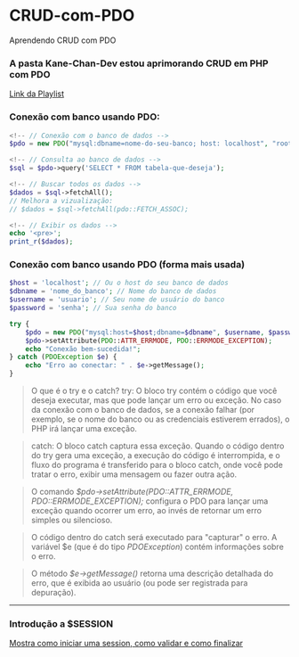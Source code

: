 # CRUD-com-PDO
 Aprendendo CRUD com PDO

### A pasta Kane-Chan-Dev estou aprimorando CRUD em PHP com PDO
[Link da Playlist](https://www.youtube.com/watch?v=R19QXNzY504&list=PLXbKgo5jPQE-hiDPpimuEU_VmrXfnvD65)

### Conexão com banco usando PDO:
~~~php
<!-- // Conexão com o banco de dados -->
$pdo = new PDO("mysql:dbname=nome-do-seu-banco; host: localhost", "root", "");

<!-- // Consulta ao banco de dados -->
$sql = $pdo->query('SELECT * FROM tabela-que-deseja');

<!-- // Buscar todos os dados -->
$dados = $sql->fetchAll();
// Melhora a vizualização:
// $dados = $sql->fetchAll(pdo::FETCH_ASSOC);

<!-- // Exibir os dados -->
echo '<pre>';
print_r($dados);
~~~

### Conexão com banco usando PDO (forma mais usada)
~~~php
$host = 'localhost'; // Ou o host do seu banco de dados
$dbname = 'nome_do_banco'; // Nome do banco de dados
$username = 'usuario'; // Seu nome de usuário do banco
$password = 'senha'; // Sua senha do banco

try {
    $pdo = new PDO("mysql:host=$host;dbname=$dbname", $username, $password);
    $pdo->setAttribute(PDO::ATTR_ERRMODE, PDO::ERRMODE_EXCEPTION);
    echo "Conexão bem-sucedida!";
} catch (PDOException $e) {
    echo "Erro ao conectar: " . $e->getMessage();
}
~~~
>O que é o try e o catch?
>try: O bloco try contém o código que você deseja executar, mas que pode lançar um erro ou exceção. No caso da conexão com o banco de dados, se a conexão falhar (por exemplo, se o nome do banco ou as credenciais estiverem errados), o PHP irá lançar uma exceção.

>catch: O bloco catch captura essa exceção. Quando o código dentro do try gera uma exceção, a execução do código é interrompida, e o fluxo do programa é transferido para o bloco catch, onde você pode tratar o erro, exibir uma mensagem ou fazer outra ação.

>O comando *$pdo->setAttribute(PDO::ATTR_ERRMODE, PDO::ERRMODE_EXCEPTION);* configura o PDO para lançar uma exceção quando ocorrer um erro, ao invés de retornar um erro simples ou silencioso.

>O código dentro do catch será executado para "capturar" o erro. A variável $e (que é do tipo *PDOException*) contém informações sobre o erro.

>O método *$e->getMessage()* retorna uma descrição detalhada do erro, que é exibida ao usuário (ou pode ser registrada para depuração).
<hr>

### Introdução a $SESSION
<a href="TiagoA.Silva/LOGIN_MYSQL_SESSIONS/">
Mostra como iniciar uma session, como validar e como finalizar


